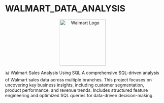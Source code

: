 # WALMART_DATA_ANALYSIS
<p align="center">
  <img src="walmart logo.webp" alt="Walmart Logo" width="150">
</p>


📊 Walmart Sales Analysis Using SQL A comprehensive SQL-driven analysis of Walmart sales data across multiple branches. This project focuses on uncovering key business insights, including customer segmentation, product performance, and revenue trends. Includes structured feature engineering and optimized SQL queries for data-driven decision-making.
